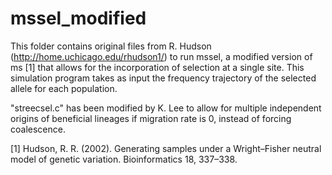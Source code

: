 # mssel_modified
This folder contains original files from R. Hudson (http://home.uchicago.edu/rhudson1/) to run mssel, a modified version of ms [1] that allows for the incorporation of selection at a single site. This simulation program takes as input the frequency trajectory of the selected allele for each population.

"streecsel.c" has been modified by K. Lee to allow for multiple independent origins of beneficial lineages if migration rate is 0, instead of forcing coalescence.


[1] Hudson, R. R. (2002). Generating samples under a Wright–Fisher neutral model of genetic variation. Bioinformatics 18, 337–338.